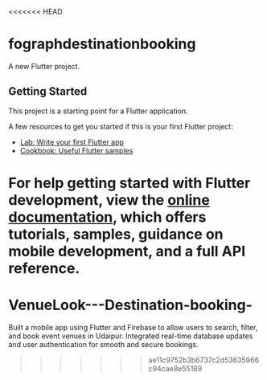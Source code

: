 <<<<<<< HEAD
# fographdestinationbooking

A new Flutter project.

## Getting Started

This project is a starting point for a Flutter application.

A few resources to get you started if this is your first Flutter project:

- [Lab: Write your first Flutter app](https://docs.flutter.dev/get-started/codelab)
- [Cookbook: Useful Flutter samples](https://docs.flutter.dev/cookbook)

For help getting started with Flutter development, view the
[online documentation](https://docs.flutter.dev/), which offers tutorials,
samples, guidance on mobile development, and a full API reference.
=======
# VenueLook---Destination-booking-
Built a mobile app using Flutter and Firebase to allow users to search, filter, and book event  venues in Udaipur. Integrated real-time database updates and user authentication for smooth and  secure bookings. 
>>>>>>> ae11c9752b3b6737c2d53635966c94cae8e55189
